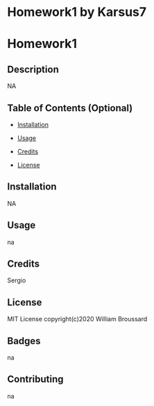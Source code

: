 

# Homework1 by Karsus7

# Homework1

## Description 
NA

## Table of Contents (Optional)
* [Installation](#installation) 

* [Usage](#usage) 

* [Credits](#credits) 

* [License](#license) 


## Installation
NA


## Usage 
na

## Credits
Sergio

## License
MIT License copyright(c)2020 William Broussard

## Badges
na

## Contributing
na


